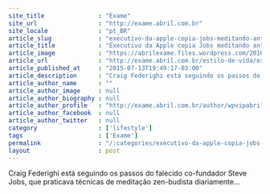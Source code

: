 ```yaml
---
site_title               : "Exame"
site_url                 : "http://exame.abril.com.br"
site_locale              : "pt_BR"
article_slug             : "executivo-da-apple-copia-jobs-meditando-antes-de-trabalhar"
article_title            : "Executivo da Apple copia Jobs meditando antes de trabalhar"
article_image            : "https://abrilexame.files.wordpress.com/2016/09/size_960_16_9_ios19.jpg?quality=70&strip=all&w=960"
article_url              : "http://exame.abril.com.br/estilo-de-vida/executivo-da-apple-copia-jobs-meditando-antes-de-trabalhar/"
article_published_at     : "2015-07-13T19:49:17-03:00"
article_description      : "Craig Federighi está seguindo os passos do falecido co-fundador Steve Jobs, que praticava técnicas de meditação zen-budista diariamente..."
article_author_name      : ""
article_author_image     : null
article_author_biography : null
article_author_profile   : "http://exame.abril.com.br/author/wpvipabril/"
article_author_facebook  : null
article_author_twitter   : null
category                 : ['lifestyle']
tags                     : ['Exame']
permalink                : "/:categories/executivo-da-apple-copia-jobs-meditando-antes-de-trabalhar/"
layout                   : post
---
```


Craig Federighi está seguindo os passos do falecido co-fundador Steve Jobs, que praticava técnicas de meditação zen-budista diariamente...
